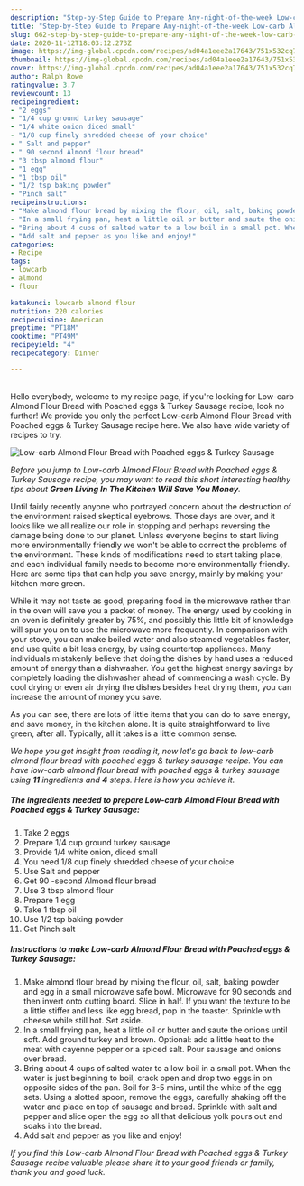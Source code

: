 ```yaml
---
description: "Step-by-Step Guide to Prepare Any-night-of-the-week Low-carb Almond Flour Bread with Poached eggs &amp;amp; Turkey Sausage"
title: "Step-by-Step Guide to Prepare Any-night-of-the-week Low-carb Almond Flour Bread with Poached eggs &amp;amp; Turkey Sausage"
slug: 662-step-by-step-guide-to-prepare-any-night-of-the-week-low-carb-almond-flour-bread-with-poached-eggs-and-amp-turkey-sausage
date: 2020-11-12T18:03:12.273Z
image: https://img-global.cpcdn.com/recipes/ad04a1eee2a17643/751x532cq70/low-carb-almond-flour-bread-with-poached-eggs-turkey-sausage-recipe-main-photo.jpg
thumbnail: https://img-global.cpcdn.com/recipes/ad04a1eee2a17643/751x532cq70/low-carb-almond-flour-bread-with-poached-eggs-turkey-sausage-recipe-main-photo.jpg
cover: https://img-global.cpcdn.com/recipes/ad04a1eee2a17643/751x532cq70/low-carb-almond-flour-bread-with-poached-eggs-turkey-sausage-recipe-main-photo.jpg
author: Ralph Rowe
ratingvalue: 3.7
reviewcount: 13
recipeingredient:
- "2 eggs"
- "1/4 cup ground turkey sausage"
- "1/4 white onion diced small"
- "1/8 cup finely shredded cheese of your choice"
- " Salt and pepper"
- " 90 second Almond flour bread"
- "3 tbsp almond flour"
- "1 egg"
- "1 tbsp oil"
- "1/2 tsp baking powder"
- "Pinch salt"
recipeinstructions:
- "Make almond flour bread by mixing the flour, oil, salt, baking powder and egg in a small microwave safe bowl. Microwave for 90 seconds and then invert onto cutting board. Slice in half. If you want the texture to be a little stiffer and less like egg bread, pop in the toaster. Sprinkle with cheese while still hot. Set aside."
- "In a small frying pan, heat a little oil or butter and saute the onions until soft. Add ground turkey and brown. Optional: add a little heat to the meat with cayenne pepper or a spiced salt. Pour sausage and onions over bread."
- "Bring about 4 cups of salted water to a low boil in a small pot. When the water is just beginning to boil, crack open and drop two eggs in on opposite sides of the pan. Boil for 3-5 mins, until the white of the egg sets. Using a slotted spoon, remove the eggs, carefully shaking off the water and place on top of sausage and bread. Sprinkle with salt and pepper and slice open the egg so all that delicious yolk pours out and soaks into the bread."
- "Add salt and pepper as you like and enjoy!"
categories:
- Recipe
tags:
- lowcarb
- almond
- flour

katakunci: lowcarb almond flour 
nutrition: 220 calories
recipecuisine: American
preptime: "PT18M"
cooktime: "PT49M"
recipeyield: "4"
recipecategory: Dinner

---
```

<br>
Hello everybody, welcome to my recipe page, if you're looking for Low-carb Almond Flour Bread with Poached eggs &amp; Turkey Sausage recipe, look no further! We provide you only the perfect Low-carb Almond Flour Bread with Poached eggs &amp; Turkey Sausage recipe here. We also have wide variety of recipes to try.
<br>


![Low-carb Almond Flour Bread with Poached eggs &amp; Turkey Sausage](https://img-global.cpcdn.com/recipes/ad04a1eee2a17643/751x532cq70/low-carb-almond-flour-bread-with-poached-eggs-turkey-sausage-recipe-main-photo.jpg)

<i>Before you jump to Low-carb Almond Flour Bread with Poached eggs &amp; Turkey Sausage recipe, you may want to read this short interesting healthy tips about 
<strong>Green Living In The Kitchen Will Save You Money</strong>.</i>
</br>

Until fairly recently anyone who portrayed concern about the destruction of the environment raised skeptical eyebrows. Those days are over, and it looks like we all realize our role in stopping and perhaps reversing the damage being done to our planet. Unless everyone begins to start living more environmentally friendly we won't be able to correct the problems of the environment. These kinds of modifications need to start taking place, and each individual family needs to become more environmentally friendly. Here are some tips that can help you save energy, mainly by making your kitchen more green.

While it may not taste as good, preparing food in the microwave rather than in the oven will save you a packet of money. The energy used by cooking in an oven is definitely greater by 75%, and possibly this little bit of knowledge will spur you on to use the microwave more frequently. In comparison with your stove, you can make boiled water and also steamed vegetables faster, and use quite a bit less energy, by using countertop appliances. Many individuals mistakenly believe that doing the dishes by hand uses a reduced amount of energy than a dishwasher. You get the highest energy savings by completely loading the dishwasher ahead of commencing a wash cycle. By cool drying or even air drying the dishes besides heat drying them, you can increase the amount of money you save.

As you can see, there are lots of little items that you can do to save energy, and save money, in the kitchen alone. It is quite straightforward to live green, after all. Typically, all it takes is a little common sense.


<i>We hope you got insight from reading it, now let's go back to low-carb almond flour bread with poached eggs &amp; turkey sausage recipe. You can have low-carb almond flour bread with poached eggs &amp; turkey sausage using <strong>11</strong> ingredients and <strong>4</strong> steps. Here is how you achieve it.
</i>

##### The ingredients needed to prepare Low-carb Almond Flour Bread with Poached eggs &amp; Turkey Sausage:

1. Take 2 eggs
1. Prepare 1/4 cup ground turkey sausage
1. Provide 1/4 white onion, diced small
1. You need 1/8 cup finely shredded cheese of your choice
1. Use  Salt and pepper
1. Get  90 -second Almond flour bread
1. Use 3 tbsp almond flour
1. Prepare 1 egg
1. Take 1 tbsp oil
1. Use 1/2 tsp baking powder
1. Get Pinch salt


##### Instructions to make Low-carb Almond Flour Bread with Poached eggs &amp; Turkey Sausage:

1. Make almond flour bread by mixing the flour, oil, salt, baking powder and egg in a small microwave safe bowl. Microwave for 90 seconds and then invert onto cutting board. Slice in half. If you want the texture to be a little stiffer and less like egg bread, pop in the toaster. Sprinkle with cheese while still hot. Set aside.
1. In a small frying pan, heat a little oil or butter and saute the onions until soft. Add ground turkey and brown. Optional: add a little heat to the meat with cayenne pepper or a spiced salt. Pour sausage and onions over bread.
1. Bring about 4 cups of salted water to a low boil in a small pot. When the water is just beginning to boil, crack open and drop two eggs in on opposite sides of the pan. Boil for 3-5 mins, until the white of the egg sets. Using a slotted spoon, remove the eggs, carefully shaking off the water and place on top of sausage and bread. Sprinkle with salt and pepper and slice open the egg so all that delicious yolk pours out and soaks into the bread.
1. Add salt and pepper as you like and enjoy!


<i>If you find this Low-carb Almond Flour Bread with Poached eggs &amp; Turkey Sausage recipe valuable please share it to your good friends or family, thank you and good luck.</i>
